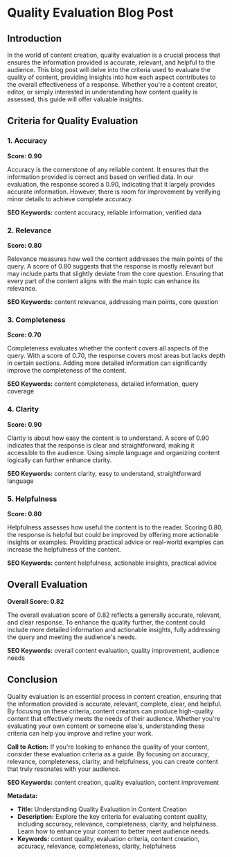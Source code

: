# Quality Evaluation Blog Post

## Introduction

In the world of content creation, quality evaluation is a crucial process that ensures the information provided is accurate, relevant, and helpful to the audience. This blog post will delve into the criteria used to evaluate the quality of content, providing insights into how each aspect contributes to the overall effectiveness of a response. Whether you're a content creator, editor, or simply interested in understanding how content quality is assessed, this guide will offer valuable insights.

## Criteria for Quality Evaluation

### 1. Accuracy

**Score: 0.90**

Accuracy is the cornerstone of any reliable content. It ensures that the information provided is correct and based on verified data. In our evaluation, the response scored a 0.90, indicating that it largely provides accurate information. However, there is room for improvement by verifying minor details to achieve complete accuracy.

**SEO Keywords:** content accuracy, reliable information, verified data

### 2. Relevance

**Score: 0.80**

Relevance measures how well the content addresses the main points of the query. A score of 0.80 suggests that the response is mostly relevant but may include parts that slightly deviate from the core question. Ensuring that every part of the content aligns with the main topic can enhance its relevance.

**SEO Keywords:** content relevance, addressing main points, core question

### 3. Completeness

**Score: 0.70**

Completeness evaluates whether the content covers all aspects of the query. With a score of 0.70, the response covers most areas but lacks depth in certain sections. Adding more detailed information can significantly improve the completeness of the content.

**SEO Keywords:** content completeness, detailed information, query coverage

### 4. Clarity

**Score: 0.90**

Clarity is about how easy the content is to understand. A score of 0.90 indicates that the response is clear and straightforward, making it accessible to the audience. Using simple language and organizing content logically can further enhance clarity.

**SEO Keywords:** content clarity, easy to understand, straightforward language

### 5. Helpfulness

**Score: 0.80**

Helpfulness assesses how useful the content is to the reader. Scoring 0.80, the response is helpful but could be improved by offering more actionable insights or examples. Providing practical advice or real-world examples can increase the helpfulness of the content.

**SEO Keywords:** content helpfulness, actionable insights, practical advice

## Overall Evaluation

**Overall Score: 0.82**

The overall evaluation score of 0.82 reflects a generally accurate, relevant, and clear response. To enhance the quality further, the content could include more detailed information and actionable insights, fully addressing the query and meeting the audience's needs.

**SEO Keywords:** overall content evaluation, quality improvement, audience needs

## Conclusion

Quality evaluation is an essential process in content creation, ensuring that the information provided is accurate, relevant, complete, clear, and helpful. By focusing on these criteria, content creators can produce high-quality content that effectively meets the needs of their audience. Whether you're evaluating your own content or someone else's, understanding these criteria can help you improve and refine your work.

**Call to Action:** If you're looking to enhance the quality of your content, consider these evaluation criteria as a guide. By focusing on accuracy, relevance, completeness, clarity, and helpfulness, you can create content that truly resonates with your audience.

**SEO Keywords:** content creation, quality evaluation, content improvement

**Metadata:**

- **Title:** Understanding Quality Evaluation in Content Creation
- **Description:** Explore the key criteria for evaluating content quality, including accuracy, relevance, completeness, clarity, and helpfulness. Learn how to enhance your content to better meet audience needs.
- **Keywords:** content quality, evaluation criteria, content creation, accuracy, relevance, completeness, clarity, helpfulness